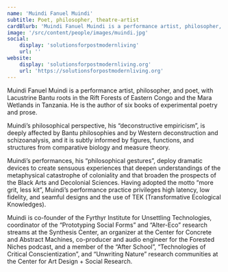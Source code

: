 ```yaml
---
name: 'Muindi Fanuel Muindi'
subtitle: Poet, philosopher, theatre-artist
cardBlurb: 'Muindi Fanuel Muindi is a performance artist, philosopher, and poet, with Lacustrine Bantu roots in the Rift Forests of Eastern Congo and the Mara Wetlands in Tanzania. He is the author of six books of experimental poetry and prose.'
image: '/src/content/people/images/muindi.jpg'
social:
    display: 'solutionsforpostmodernliving'
    url: ''
website:
    display: 'solutionsforpostmodernliving.org'
    url: 'https://solutionsforpostmodernliving.org'
---
```


Muindi Fanuel Muindi is a performance artist, philosopher, and poet, with Lacustrine Bantu roots in the Rift Forests of Eastern Congo and the Mara Wetlands in Tanzania. He is the author of six books of experimental poetry and prose.

Muindi’s philosophical perspective, his “deconstructive empiricism”, is deeply affected by Bantu philosophies and by Western deconstruction and schizoanalysis, and it is subtly informed by figures, functions, and structures from comparative biology and measure theory.

Muindi’s performances, his “philosophical gestures”, deploy dramatic devices to create sensuous experiences that deepen understandings of the metaphysical catastrophe of coloniality and that broaden the prospects of the Black Arts and Decolonial Sciences. Having adopted the motto “more grit, less kit”, Muindi’s performance practice privileges high latency, low fidelity, and seamful designs and the use of TEK (Transformative Ecological Knowledges).

Muindi is co-founder of the Fyrthyr Institute for Unsettling Technologies, coordinator of the “Prototyping Social Forms” and “Alter-Eco” research streams at the Synthesis Center, an organizer at the Center for Concrete and Abstract Machines, co-producer and audio engineer for the Forested Niches podcast, and a member of the “After School”, “Technologies of Critical Conscientization”, and “Unwriting Nature” research communities at the Center for Art Design + Social Research.
